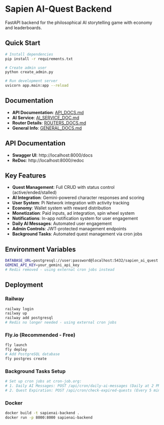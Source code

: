 # Sapien AI-Quest Backend

FastAPI backend for the philosophical AI storytelling game with economy and leaderboards.

## Quick Start

```bash
# Install dependencies
pip install -r requirements.txt

# Create admin user
python create_admin.py

# Run development server
uvicorn app.main:app --reload
```

## Documentation

- **API Documentation**: [API_DOCS.md](API_DOCS.md)
- **AI Service**: [AI_SERVICE_DOC.md](AI_SERVICE_DOC.md)
- **Router Details**: [ROUTERS_DOCS.md](ROUTERS_DOCS.md)
- **General Info**: [GENERAL_DOCS.md](GENERAL_DOCS.md)

## API Documentation

- **Swagger UI**: http://localhost:8000/docs
- **ReDoc**: http://localhost:8000/redoc

## Key Features

- **Quest Management**: Full CRUD with status control (active/ended/stalled)
- **AI Integration**: Gemini-powered character responses and scoring
- **User System**: Pi Network integration with activity tracking
- **Economy**: Wallet system with reward distribution
- **Monetization**: Paid inputs, ad integration, spin wheel system
- **Notifications**: In-app notification system for user engagement
- **Daily AI Messages**: Automated user engagement
- **Admin Controls**: JWT-protected management endpoints
- **Background Tasks**: Automated quest management via cron jobs

## Environment Variables

```bash
DATABASE_URL=postgresql://user:password@localhost:5432/sapien_ai_quest
GEMINI_API_KEY=your_gemini_api_key
# Redis removed - using external cron jobs instead
```

## Deployment

### Railway
```bash
railway login
railway up
railway add postgresql
# Redis no longer needed - using external cron jobs
```

### Fly.io (Recommended - Free)
```bash
fly launch
fly deploy
# Add PostgreSQL database
fly postgres create
```

### Background Tasks Setup
```bash
# Set up cron jobs at cron-job.org:
# 1. Daily AI Messages: POST /api/cron/daily-ai-messages (Daily at 2 PM UTC)
# 2. Quest Expiration: POST /api/cron/check-expired-quests (Every 5 minutes)
```

### Docker
```bash
docker build -t sapienai-backend .
docker run -p 8000:8000 sapienai-backend
```
